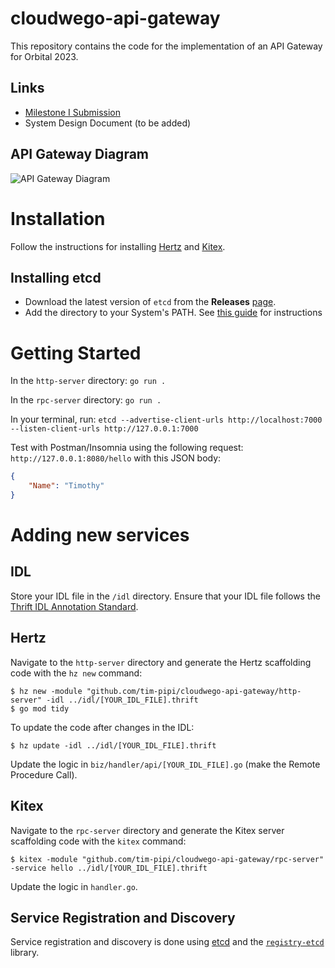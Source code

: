 # cloudwego-api-gateway

This repository contains the code for the implementation of an API Gateway for Orbital 2023.

## Links
- [Milestone I Submission](https://drive.google.com/drive/u/0/folders/1mm--TjLNb5FZXAquGjFT_0S7Nf_3PMf1)
- System Design Document (to be added)

## API Gateway Diagram
![API Gateway Diagram](images/gateway.png)

# Installation

Follow the instructions for installing [Hertz](https://www.cloudwego.io/docs/hertz/getting-started/) and
[Kitex](https://www.cloudwego.io/docs/kitex/getting-started/).

## Installing etcd

- Download the latest version of `etcd` from the **Releases** [page](https://github.com/etcd-io/etcd/releases/).
- Add the directory to your System's PATH. See [this guide](https://www.architectryan.com/2018/03/17/add-to-the-path-on-windows-10/) for instructions

# Getting Started

In the `http-server` directory: `go run .`

In the `rpc-server` directory: `go run .`

In your terminal, run: `etcd --advertise-client-urls http://localhost:7000 --listen-client-urls http://127.0.0.1:7000`

Test with Postman/Insomnia using the following request: `http://127.0.0.1:8080/hello` with this JSON body:

```json
{
	"Name": "Timothy"
}
```

# Adding new services

## IDL

Store your IDL file in the `/idl` directory.
Ensure that your IDL file follows the [Thrift IDL Annotation Standard](https://www.cloudwego.io/docs/kitex/tutorials/advanced-feature/generic-call/thrift_idl_annotation_standards/).

## Hertz

Navigate to the `http-server` directory and generate the Hertz scaffolding code with the `hz new` command:

```shell
$ hz new -module "github.com/tim-pipi/cloudwego-api-gateway/http-server" -idl ../idl/[YOUR_IDL_FILE].thrift
$ go mod tidy
```

To update the code after changes in the IDL:

```shell
$ hz update -idl ../idl/[YOUR_IDL_FILE].thrift
```

Update the logic in `biz/handler/api/[YOUR_IDL_FILE].go` (make the Remote Procedure Call).

## Kitex

Navigate to the `rpc-server` directory and generate the Kitex server scaffolding code with the `kitex` command:

```shell
$ kitex -module "github.com/tim-pipi/cloudwego-api-gateway/rpc-server" -service hello ../idl/[YOUR_IDL_FILE].thrift
```

Update the logic in `handler.go`.

## Service Registration and Discovery

Service registration and discovery is done using [etcd](https://etcd.io/docs/v3.5/)
and the [`registry-etcd`](https://github.com/kitex-contrib/registry-etcd) library.